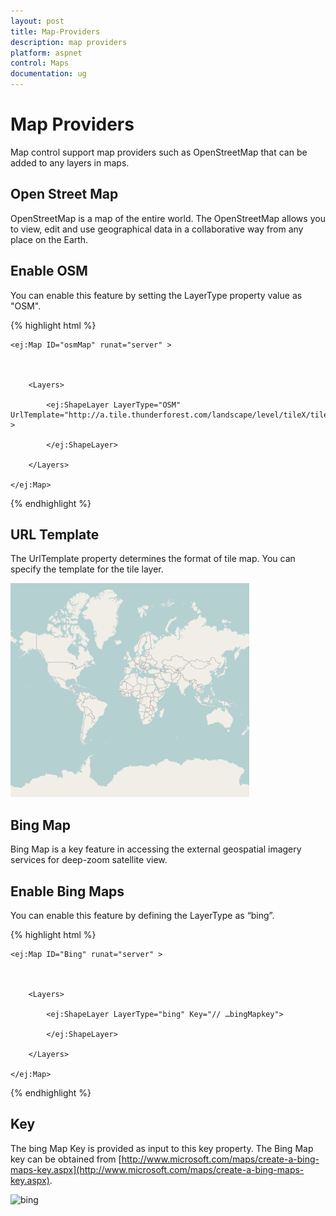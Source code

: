 ```yaml
---
layout: post
title: Map-Providers
description: map providers
platform: aspnet
control: Maps
documentation: ug
---
```


# Map Providers

Map control support map providers such as OpenStreetMap that can be added to any layers in maps.

## Open Street Map

OpenStreetMap is a map of the entire world. The OpenStreetMap allows you to view, edit and use geographical data in a collaborative way from any place on the Earth.

## Enable OSM

You can enable this feature by setting the LayerType property value as "OSM".



{% highlight html %}



    <ej:Map ID="osmMap" runat="server" >    



        <Layers>

            <ej:ShapeLayer LayerType="OSM" UrlTemplate="http://a.tile.thunderforest.com/landscape/level/tileX/tileY.png" >

            </ej:ShapeLayer>

        </Layers>

    </ej:Map> 



{% endhighlight %}

## URL Template

The UrlTemplate property determines the format of tile map. You can specify the template for the tile layer. 



![](Map-Providers_images/Map-Providers_img1.png)



## Bing Map

Bing Map is a key feature in accessing the external geospatial imagery services for deep-zoom satellite view. 

## Enable Bing Maps

You can enable this feature by defining the LayerType as “bing”.



{% highlight html %}



    <ej:Map ID="Bing" runat="server" >    



        <Layers>

            <ej:ShapeLayer LayerType="bing" Key="// …bingMapkey">

            </ej:ShapeLayer>

        </Layers>

    </ej:Map>





{% endhighlight %}

## Key

The bing Map Key is provided as input to this key property. The Bing Map key can be obtained from [http://www.microsoft.com/maps/create-a-bing-maps-key.aspx](http://www.microsoft.com/maps/create-a-bing-maps-key.aspx). 



![bing](Map-Providers_images/Map-Providers_img2.png)



